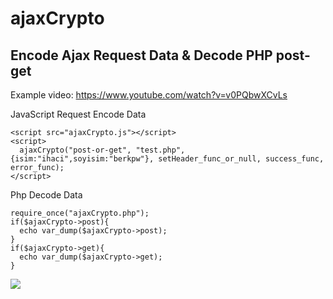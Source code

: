 # ajaxCrypto
## Encode Ajax Request Data &amp; Decode PHP post-get

Example video: https://www.youtube.com/watch?v=v0PQbwXCvLs

JavaScript Request Encode Data
```
<script src="ajaxCrypto.js"></script>
<script>
  ajaxCrypto("post-or-get", "test.php", {isim:"ihaci",soyisim:"berkpw"}, setHeader_func_or_null, success_func, error_func);
</script>
```

Php Decode Data
```
require_once("ajaxCrypto.php");
if($ajaxCrypto->post){
  echo var_dump($ajaxCrypto->post);
}
if($ajaxCrypto->get){
  echo var_dump($ajaxCrypto->get);
}
```

<img src="https://raw.githubusercontent.com/nowanon/ajaxCrypto/master/example.png" />

